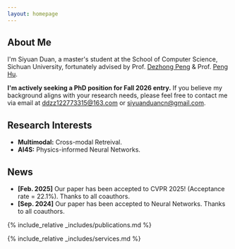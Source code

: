 ```yaml
---
layout: homepage
---
```


## About Me

I'm Siyuan Duan, a master's student at the School of Computer Science, Sichuan University, fortunately advised by Prof. [Dezhong Peng](https://cs.scu.edu.cn/info/1282/13563.htm) & Prof. [Peng Hu](https://penghu-cs.github.io).

**I'm actively seeking a PhD position for Fall 2026 entry.** If you believe my background aligns with your research needs, please feel free to contact me via email at ddzz122773315@163.com or siyuanduancn@gmail.com.

## Research Interests

- **Multimodal:** Cross-modal Retreival.
- **AI4S:** Physics-informed Neural Networks.

## News

- **[Feb. 2025]** Our paper has been accepted to CVPR 2025! (Acceptance rate = 22.1%). Thanks to all coauthors.
- **[Sep. 2024]** Our paper has been accepted to Neural Networks. Thanks to all coauthors.

{% include_relative _includes/publications.md %}

{% include_relative _includes/services.md %}
